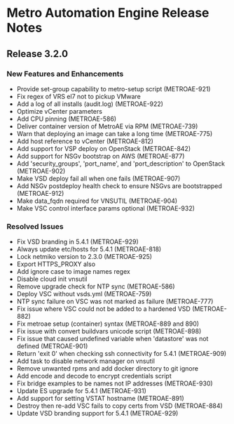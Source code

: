 # Metro Automation Engine Release Notes
## Release 3.2.0
### New Features and Enhancements
* Provide set-group capability to metro-setup script (METROAE-921)
* Fix regex of VRS el7 not to pickup VMware
* Add a log of all installs (audit.log) (METROAE-922)
* Optimize vCenter parameters
* Add CPU pinning (METROAE-586)
* Deliver container version of MetroAE via RPM (METROAE-739)
* Warn that deploying an image can take a long time (METROAE-775)
* Add host reference to vCenter (METROAE-812)
* Add support for VSP deploy on OpenStack (METROAE-842)
* Add support for NSGv bootstrap on AWS (METROAE-877)
* Add 'security_groups', 'port_name', and 'port_description' to OpenStack (METROAE-902)
* Make VSD deploy fail all when one fails (METROAE-907)
* Add NSGv postdeploy health check to ensure NSGvs are bootstrapped (METROAE-912)
* Make data_fqdn required for VNSUTIL (METROAE-904)
* Make VSC control interface params optional (METROAE-932)
### Resolved Issues
* Fix VSD branding in 5.4.1 (METROAE-929)
* Always update etc/hosts for 5.4.1 (METROAE-818)
* Lock netmiko version to 2.3.0 (METROAE-925)
* Export HTTPS_PROXY also
* Add ignore case to image names regex
* Disable cloud init vnsutil
* Remove upgrade check for NTP sync (METROAE-586)
* Deploy VSC without vsds.yml (METROAE-759)
* NTP sync failure on VSC was not marked as failure (METROAE-777)
* Fix issue where VSC could not be added to a hardened VSD (METROAE-882)
* Fix metroae setup (container) syntax (METROAE-889 and 890)
* Fix issue with convert buildvars unicode script (METROAE-898)
* Fix issue that caused undefined variable when 'datastore' was not defined (METROAE-901)
* Return 'exit 0' when checking ssh connectivity for 5.4.1 (METROAE-909)
* Add task to disable network manager on vnsutil
* Remove unwanted rpms and add docker directory to git ignore
* Add encode and decode to encrypt credentials script
* Fix bridge examples to be names not IP addresses (METROAE-930)
* Update ES upgrade for 5.4.1 (METROAE-931)
* Add support for setting VSTAT hostname (METROAE-891)
* Destroy then re-add VSC fails to copy certs from VSD (METROAE-884)
* Update VSD branding support for 5.4.1 (METROAE-929)
